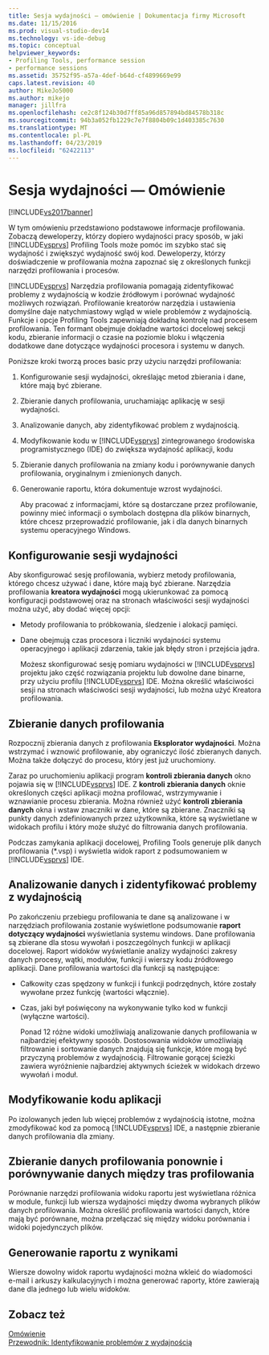 ```yaml
---
title: Sesja wydajności — omówienie | Dokumentacja firmy Microsoft
ms.date: 11/15/2016
ms.prod: visual-studio-dev14
ms.technology: vs-ide-debug
ms.topic: conceptual
helpviewer_keywords:
- Profiling Tools, performance session
- performance sessions
ms.assetid: 35752f95-a57a-4def-b64d-cf4899669e99
caps.latest.revision: 40
author: MikeJo5000
ms.author: mikejo
manager: jillfra
ms.openlocfilehash: ce2c8f124b30d7ff85a96d857894bd84578b318c
ms.sourcegitcommit: 94b3a052fb1229c7e7f8804b09c1d403385c7630
ms.translationtype: MT
ms.contentlocale: pl-PL
ms.lasthandoff: 04/23/2019
ms.locfileid: "62422113"
---
```

# <a name="performance-session-overview"></a>Sesja wydajności — Omówienie
[!INCLUDE[vs2017banner](../includes/vs2017banner.md)]

W tym omówieniu przedstawiono podstawowe informacje profilowania. Zobaczą deweloperzy, którzy dopiero wydajności pracy sposób, w jaki [!INCLUDE[vsprvs](../includes/vsprvs-md.md)] Profiling Tools może pomóc im szybko stać się wydajność i zwiększyć wydajność swój kod. Deweloperzy, którzy doświadczenie w profilowania można zapoznać się z określonych funkcji narzędzi profilowania i procesów.  
  
 [!INCLUDE[vsprvs](../includes/vsprvs-md.md)] Narzędzia profilowania pomagają zidentyfikować problemy z wydajnością w kodzie źródłowym i porównać wydajność możliwych rozwiązań. Profilowanie kreatorów narzędzia i ustawienia domyślne daje natychmiastowy wgląd w wiele problemów z wydajnością. Funkcje i opcje Profiling Tools zapewniają dokładną kontrolę nad procesem profilowania. Ten formant obejmuje dokładne wartości docelowej sekcji kodu, zbieranie informacji o czasie na poziomie bloku i włączenia dodatkowe dane dotyczące wydajności procesora i systemu w danych.  
  
 Poniższe kroki tworzą proces basic przy użyciu narzędzi profilowania:  
  
1. Konfigurowanie sesji wydajności, określając metod zbierania i dane, które mają być zbierane.  
  
2. Zbieranie danych profilowania, uruchamiając aplikację w sesji wydajności.  
  
3. Analizowanie danych, aby zidentyfikować problem z wydajnością.  
  
4. Modyfikowanie kodu w [!INCLUDE[vsprvs](../includes/vsprvs-md.md)] zintegrowanego środowiska programistycznego (IDE) do zwiększa wydajność aplikacji, kodu  
  
5. Zbieranie danych profilowania na zmiany kodu i porównywanie danych profilowania, oryginalnym i zmienionych danych.  
  
6. Generowanie raportu, która dokumentuje wzrost wydajności.  
  
   Aby pracować z informacjami, które są dostarczane przez profilowanie, powinny mieć informacji o symbolach dostępna dla plików binarnych, które chcesz przeprowadzić profilowanie, jak i dla danych binarnych systemu operacyjnego Windows.  
  
## <a name="configure-the-performance-session"></a>Konfigurowanie sesji wydajności  
 Aby skonfigurować sesję profilowania, wybierz metody profilowania, którego chcesz używać i dane, które mają być zbierane. Narzędzia profilowania **kreatora wydajności** mogą ukierunkować za pomocą konfiguracji podstawowej oraz na stronach właściwości sesji wydajności można użyć, aby dodać więcej opcji:  
  
- Metody profilowania to próbkowania, śledzenie i alokacji pamięci.  
  
- Dane obejmują czas procesora i liczniki wydajności systemu operacyjnego i aplikacji zdarzenia, takie jak błędy stron i przejścia jądra.  
  
  Możesz skonfigurować sesję pomiaru wydajności w [!INCLUDE[vsprvs](../includes/vsprvs-md.md)] projektu jako część rozwiązania projektu lub dowolne dane binarne, przy użyciu profilu [!INCLUDE[vsprvs](../includes/vsprvs-md.md)] IDE. Można określić właściwości sesji na stronach właściwości sesji wydajności, lub można użyć Kreatora profilowania.  
  
## <a name="collect-profiling-data"></a>Zbieranie danych profilowania  
 Rozpocznij zbierania danych z profilowania **Eksplorator wydajności**. Można wstrzymać i wznowić profilowanie, aby ograniczyć ilość zbieranych danych. Można także dołączyć do procesu, który jest już uruchomiony.  
  
 Zaraz po uruchomieniu aplikacji program **kontroli zbierania danych** okno pojawia się w [!INCLUDE[vsprvs](../includes/vsprvs-md.md)] IDE. Z **kontroli zbierania danych** oknie określonych części aplikacji można profilować, wstrzymywanie i wznawianie procesu zbierania. Można również użyć **kontroli zbierania danych** okna i wstaw znaczniki w dane, które są zbierane. Znaczniki są punkty danych zdefiniowanych przez użytkownika, które są wyświetlane w widokach profilu i który może służyć do filtrowania danych profilowania.  
  
 Podczas zamykania aplikacji docelowej, Profiling Tools generuje plik danych profilowania (*.vsp) i wyświetla widok raport z podsumowaniem w [!INCLUDE[vsprvs](../includes/vsprvs-md.md)] IDE.  
  
## <a name="analyze-the-data-and-identify-performance-issues"></a>Analizowanie danych i zidentyfikować problemy z wydajnością  
 Po zakończeniu przebiegu profilowania te dane są analizowane i w narzędziach profilowania zostanie wyświetlone podsumowanie **raport dotyczący wydajności** wyświetlania systemu windows. Dane profilowania są zbierane dla stosu wywołań i poszczególnych funkcji w aplikacji docelowej. Raport widoków wyświetlanie analizy wydajności zakresy danych procesy, wątki, modułów, funkcji i wierszy kodu źródłowego aplikacji. Dane profilowania wartości dla funkcji są następujące:  
  
- Całkowity czas spędzony w funkcji i funkcji podrzędnych, które zostały wywołane przez funkcję (wartości włącznie).  
  
- Czas, jaki był poświęcony na wykonywanie tylko kod w funkcji (wyłączne wartości).  
  
  Ponad 12 różne widoki umożliwiają analizowanie danych profilowania w najbardziej efektywny sposób. Dostosowania widoków umożliwiają filtrowanie i sortowanie danych znajdują się funkcje, które mogą być przyczyną problemów z wydajnością. Filtrowanie gorącej ścieżki zawiera wyróżnienie najbardziej aktywnych ścieżek w widokach drzewo wywołań i moduł.  
  
## <a name="modify-the-application-code"></a>Modyfikowanie kodu aplikacji  
 Po izolowanych jeden lub więcej problemów z wydajnością istotne, można zmodyfikować kod za pomocą [!INCLUDE[vsprvs](../includes/vsprvs-md.md)] IDE, a następnie zbieranie danych profilowania dla zmiany.  
  
## <a name="collect-profiling-data-again-and-compare-the-data-between-the-profiling-runs"></a>Zbieranie danych profilowania ponownie i porównywanie danych między tras profilowania  
 Porównanie narzędzi profilowania widoku raportu jest wyświetlana różnica w module, funkcji lub wiersza wydajności między dwoma wybranych plików danych profilowania. Można określić profilowania wartości danych, które mają być porównane, można przełączać się między widoku porównania i widoki pojedynczych plików.  
  
## <a name="generate-a-report-of-the-results"></a>Generowanie raportu z wynikami  
 Wiersze dowolny widok raportu wydajności można wkleić do wiadomości e-mail i arkuszy kalkulacyjnych i można generować raporty, które zawierają dane dla jednego lub wielu widoków.  
  
## <a name="see-also"></a>Zobacz też  
 [Omówienie](../profiling/overviews-performance-tools.md)   
 [Przewodnik: Identyfikowanie problemów z wydajnością](../profiling/walkthrough-identifying-performance-problems.md)

